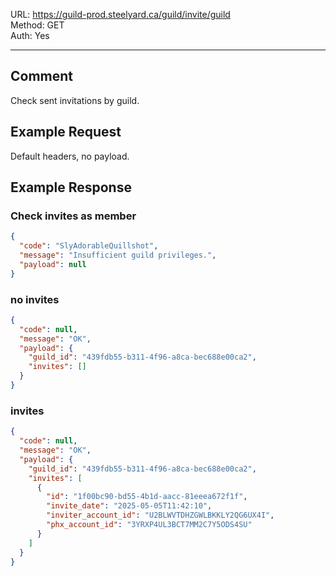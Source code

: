 URL: https://guild-prod.steelyard.ca/guild/invite/guild \
Method: GET \
Auth: Yes

---

## Comment
Check sent invitations by guild.

## Example Request
Default headers, no payload.

## Example Response
### Check invites as member
```json
{
  "code": "SlyAdorableQuillshot",
  "message": "Insufficient guild privileges.",
  "payload": null
}
```

### no invites
```json
{
  "code": null,
  "message": "OK",
  "payload": {
    "guild_id": "439fdb55-b311-4f96-a8ca-bec688e00ca2",
    "invites": []
  }
}
```

### invites
```json
{
  "code": null,
  "message": "OK",
  "payload": {
    "guild_id": "439fdb55-b311-4f96-a8ca-bec688e00ca2",
    "invites": [
      {
        "id": "1f00bc90-bd55-4b1d-aacc-81eeea672f1f",
        "invite_date": "2025-05-05T11:42:10",
        "inviter_account_id": "U2BLWVTDHZGWLBKKLY2QG6UX4I",
        "phx_account_id": "3YRXP4UL3BCT7MM2C7Y5ODS4SU"
      }
    ]
  }
}
```